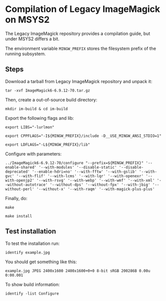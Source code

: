 # Compilation of Legacy ImageMagick on MSYS2

The Legacy ImageMagick repository provides a compilation guide, but under MSYS2 differs a bit.

The environment variable ``MINGW_PREFIX`` stores the filesystem prefix of the running subsystem.

## Steps

Download a tarball from Legacy ImageMagick repository and unpack it:

    tar -xvf ImageMagick6-6.9.12-70.tar.gz

Then, create a out-of-source build directory:

    mkdir im-build & cd im-build

Export the following flags and lib:

    export LIBS="-lurlmon"

    export CPPFLAGS="-I${MINGW_PREFIX}/include -D__USE_MINGW_ANSI_STDIO=1"

    export LDFLAGS="-L${MINGW_PREFIX}/lib"

Configure with parameters:

    ../ImageMagick6-6.9.12-70/configure "--prefix=${MINGW_PREFIX}" '--enable-shared' '--with-modules' '--disable-static' '--disable-deprecated' '--enable-hdri=no' '--with-fftw' '--with-gslib' '--with-gvc' '--with-flif' '--with-lcms' '--with-lqr' '--with-openexr' '--with-openjp2' '--with-rsvg' '--with-webp' '--with-wmf' '--with-xml' '--without-autotrace' '--without-dps' '--without-fpx' '--with-jbig' '--without-perl' '--without-x' '--with-raqm' '--with-magick-plus-plus'

Finally, do:

    make

    make install

## Test installation

To test the installation run:
    
    identify example.jpg

You should get something like this:

    example.jpg JPEG 2400x1600 2400x1600+0+0 8-bit sRGB 200286B 0.00u 0:00.001

To show build information:

    identify -list Configure

